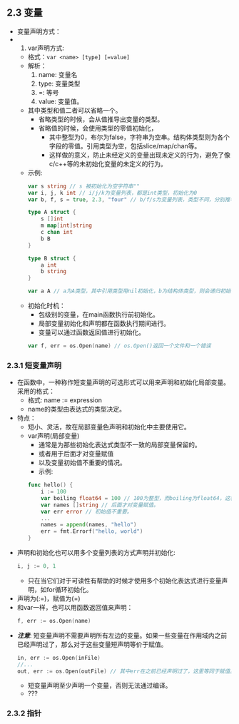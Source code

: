 ## 2.3 变量

- 变量声明方式：
- 1. var声明方式:
    - 格式：```var <name> [type] [=value]```
    - 解析：
        1. name: 变量名
        2. type: 变量类型
        3. =: 等号
        4. value: 变量值。
    - 其中类型和值二者可以省略一个。
        - 省略类型的时候，会从值推导出变量的类型。
        - 省略值的时候，会使用类型的零值初始化，
            - 其中整型为0，布尔为false，字符串为空串。结构体类型则为各个字段的零值。引用类型为空，包括slice/map/chan等。
            - 这样做的意义，防止未经定义的变量出现未定义的行为，避免了像c/c++等的未初始化变量的未定义的行为。
    - 示例:
        ```go
        var s string // s 被初始化为空字符串""
        var i, j, k int // i/j/k为变量列表，都是int类型，初始化为0
        var b, f, s = true, 2.3, "four" // b/f/s为变量列表，类型不同，分别推导为：bool/float64/string

        type A struct {
            s []int
            m map[int]string
            c chan int
            b B
        }

        type B struct {
            a int
            b string
        }

        var a A // a为A类型，其中引用类型用nil初始化，b为结构体类型，则会递归初始化B内部的元素。
        ```
    - 初始化时机：
        - 包级别的变量，在main函数执行前初始化。
        - 局部变量初始化和声明都在函数执行期间进行。
        - 变量可以通过函数返回值进行初始化。
        ```go
        var f, err = os.Open(name) // os.Open()返回一个文件和一个错误
        ```

### 2.3.1 短变量声明

- 在函数中，一种称作短变量声明的可选形式可以用来声明和初始化局部变量。采用的格式：
    - 格式: name := expression
    - name的类型由表达式的类型决定。
- 特点：
    - 短小、灵活，故在局部变量色声明和初始化中主要使用它。
    - var声明(局部变量)
        - 通常是为那些初始化表达式类型不一致的局部变量保留的。
        - 或者用于后面才对变量赋值
        - 以及变量初始值不重要的情况。
        - 示例:
        ```go
        func hello() {
            i := 100
            var boiling float64 = 100 // 100为整型，而boiling为float64，这种情况必须使用var形式。
            var names []string // 后面才对变量赋值。
            var err error // 初始值不重要。
            ...
            names = append(names, "hello")
            err = fmt.Errorf("hello, world")
        }
        ```
- 声明和初始化也可以用多个变量列表的方式声明并初始化:
    ```go
    i, j := 0, 1
    ```
    - 只在当它们对于可读性有帮助的时候才使用多个初始化表达式进行变量声明，如for循环初始化。
- 声明为(:=)，赋值为(=)
- 和var一样，也可以用函数返回值来声明：
    ```go
    f, err := os.Open(name)
    ```
- ***注意***: 短变量声明不需要声明所有左边的变量。如果一些变量在作用域内之前已经声明过了，那么对于这些变量短声明等价于赋值。
    ```go
    in, err := os.Open(inFile)
    //...
    out, err := os.Open(outFile) // 其中err在之前已经声明过了，这里等同于赋值。
    ```
    - 短变量声明至少声明一个变量，否则无法通过编译。
    - ???
### 2.3.2 指针
